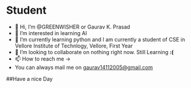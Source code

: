 # Student

- 👋 Hi, I’m @GREENWISHER or Gaurav K. Prasad
- 👀 I’m interested in learning AI
- 🌱 I’m currently learning python and I am currently a student of CSE in Vellore Institute of Technlogy, Vellore, First Year
- 💞️ I’m looking to collaborate on nothing right now. Still Learning **:(**
- 📫 How to reach me ->
- You can always mail me on gaurav14112005@gmail.com

##Have a nice Day

<!---
GREENWISHER/GREENWISHER is a ✨ special ✨ repository because its `README.md` (this file) appears on your GitHub profile.
You can click the Preview link to take a look at your changes.
--->
